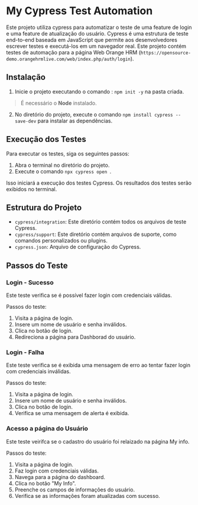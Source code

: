 # **My Cypress Test Automation**

Este projeto utiliza cypress para automatizar o teste de uma feature de login e uma feature de atualização do usuário. Cypress é uma estrutura de teste end-to-end baseada em JavaScript que permite aos desenvolvedores escrever testes e executá-los em um navegador real. Este projeto contém testes de automação para a página Web Orange HRM (`https://opensource-demo.orangehrmlive.com/web/index.php/auth/login`).

## Instalação

1. Inicie o projeto executando o comando : `npm init -y` na pasta criada.

> É necessário o **Node** instalado.   
   
2. No diretório do projeto, execute o comando `npm install cypress --save-dev` para instalar as dependências.

## Execução dos Testes

Para executar os testes, siga os seguintes passos:

1. Abra o terminal no diretório do projeto.
2. Execute o comando `npx cypress open `.

Isso iniciará a execução dos testes Cypress. Os resultados dos testes serão exibidos no terminal.

## Estrutura do Projeto

- `cypress/integration`: Este diretório contém todos os arquivos de teste Cypress.
- `cypress/support`: Este diretório contém arquivos de suporte, como comandos personalizados ou plugins.
- `cypress.json`: Arquivo de configuração do Cypress.

## **Passos do Teste**

### Login - Sucesso

Este teste verifica se é possível fazer login com credenciais válidas.

Passos do teste:

1. Visita a página de login.
2. Insere um nome de usuário e senha inválidos.
3. Clica no botão de login.
4. Redireciona a página para Dashborad do usuário.

### Login - Falha

Este teste verifica se é exibida uma mensagem de erro ao tentar fazer login com credenciais inválidas.

Passos do teste:

1. Visita a página de login.
2. Insere um nome de usuário e senha inválidos.
3. Clica no botão de login.
4. Verifica se uma mensagem de alerta é exibida.

### Acesso a página do Usuário

Este teste veirifca se o cadastro do usuário foi relaizado na página My info.  

Passos do teste:

1. Visita a página de login.
2. Faz login com credenciais válidas.
3. Navega para a página do dashboard.
4. Clica no botão "My Info".
5. Preenche os campos de informações do usuário.
6. Verifica se as informações foram atualizadas com sucesso. 
